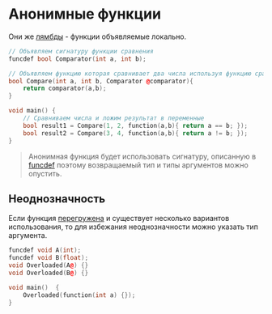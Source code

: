 # Анонимные функции

Они же [лямбды](https://w.wiki/9ntk) - функции объявляемые локально.

```C++
// Объявляем сигнатуру функции сравнения
funcdef bool Comparator(int a, int b); 

// Объявляем функцию которая сравнивает два числа используя функцию сравнения
bool Compare(int a, int b, Comparator @comparator){ 
    return comparator(a,b);
}

void main() {
    // Сравниваем числа и ложим результат в переменные
    bool result1 = Compare(1, 2, function(a,b){ return a == b; });
    bool result2 = Compare(3, 4, function(a,b){ return a != b; });
}
```

> Анонимная функция будет использовать сигнатуру, описанную в [funcdef](function.md)
> поэтому возвращаемый тип и типы аргументов можно опустить.

## Неоднозначность

Если функция [перегружена](function_overload.md) и существует несколько вариантов
использования, то для избежания неоднозначности можно указать тип аргумента.

```C++
funcdef void A(int);
funcdef void B(float);
void Overloaded(A@) {}
void Overloaded(B@) {}

void main()  {
    Overloaded(function(int a) {});
}
```